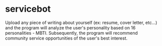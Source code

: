 # servicebot
Upload any piece of writing about yourself (ex: resume, cover letter, etc...) and the program will analyze the user's personality based on 16 personalities - MBTI. Subsequently, the program will recommend community service opportunities of the user's best interest. 
